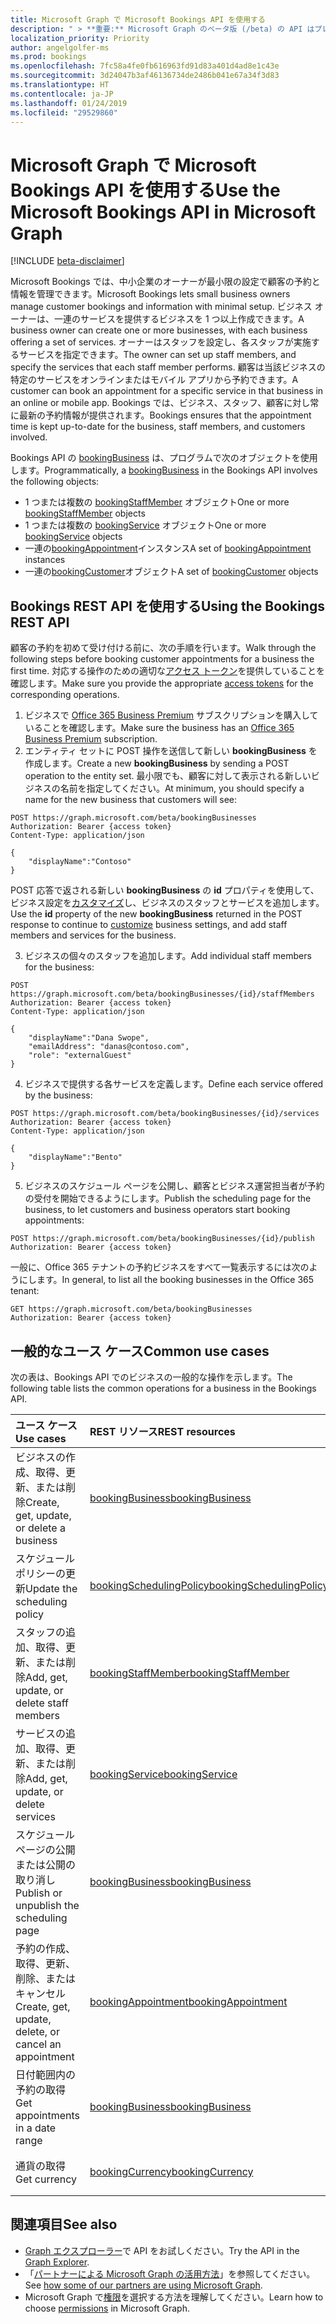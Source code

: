 ```yaml
---
title: Microsoft Graph で Microsoft Bookings API を使用する
description: " > **重要:** Microsoft Graph のベータ版 (/beta) の API はプレビュー中であるため、変更されることがあります。 実稼働アプリケーションでこれらの API を使用することは、サポートされていません。"
localization_priority: Priority
author: angelgolfer-ms
ms.prod: bookings
ms.openlocfilehash: 7fc58a4fe0fb616963fd91d83a401d4ad8e1c43e
ms.sourcegitcommit: 3d24047b3af46136734de2486b041e67a34f3d83
ms.translationtype: HT
ms.contentlocale: ja-JP
ms.lasthandoff: 01/24/2019
ms.locfileid: "29529860"
---
```

# <a name="use-the-microsoft-bookings-api-in-microsoft-graph"></a><span data-ttu-id="9078b-104">Microsoft Graph で Microsoft Bookings API を使用する</span><span class="sxs-lookup"><span data-stu-id="9078b-104">Use the Microsoft Bookings API in Microsoft Graph</span></span>

 [!INCLUDE [beta-disclaimer](../../includes/beta-disclaimer.md)]
 
<span data-ttu-id="9078b-105">Microsoft Bookings では、中小企業のオーナーが最小限の設定で顧客の予約と情報を管理できます。</span><span class="sxs-lookup"><span data-stu-id="9078b-105">Microsoft Bookings lets small business owners manage customer bookings and information with minimal setup.</span></span> <span data-ttu-id="9078b-106">ビジネス オーナーは、一連のサービスを提供するビジネスを 1 つ以上作成できます。</span><span class="sxs-lookup"><span data-stu-id="9078b-106">A business owner can create one or more businesses, with each business offering a set of services.</span></span> <span data-ttu-id="9078b-107">オーナーはスタッフを設定し、各スタッフが実施するサービスを指定できます。</span><span class="sxs-lookup"><span data-stu-id="9078b-107">The owner can set up staff members, and specify the services that each staff member performs.</span></span> <span data-ttu-id="9078b-108">顧客は当該ビジネスの特定のサービスをオンラインまたはモバイル アプリから予約できます。</span><span class="sxs-lookup"><span data-stu-id="9078b-108">A customer can book an appointment for a specific service in that business in an online or mobile app.</span></span> <span data-ttu-id="9078b-109">Bookings では、ビジネス、スタッフ、顧客に対し常に最新の予約情報が提供されます。</span><span class="sxs-lookup"><span data-stu-id="9078b-109">Bookings ensures that the appointment time is kept up-to-date for the business, staff members, and customers involved.</span></span>

<span data-ttu-id="9078b-110">Bookings API の [bookingBusiness](bookingbusiness.md) は、プログラムで次のオブジェクトを使用します。</span><span class="sxs-lookup"><span data-stu-id="9078b-110">Programmatically, a [bookingBusiness](bookingbusiness.md) in the Bookings API involves the following objects:</span></span>
 
- <span data-ttu-id="9078b-111">1 つまたは複数の [bookingStaffMember](bookingstaffmember.md) オブジェクト</span><span class="sxs-lookup"><span data-stu-id="9078b-111">One or more [bookingStaffMember](bookingstaffmember.md) objects</span></span>
- <span data-ttu-id="9078b-112">1 つまたは複数の [bookingService](bookingservice.md) オブジェクト</span><span class="sxs-lookup"><span data-stu-id="9078b-112">One or more [bookingService](bookingservice.md) objects</span></span>
- <span data-ttu-id="9078b-113">一連の[bookingAppointment](bookingappointment.md)インスタンス</span><span class="sxs-lookup"><span data-stu-id="9078b-113">A set of [bookingAppointment](bookingappointment.md) instances</span></span>
- <span data-ttu-id="9078b-114">一連の[bookingCustomer](bookingcustomer.md)オブジェクト</span><span class="sxs-lookup"><span data-stu-id="9078b-114">A set of [bookingCustomer](bookingcustomer.md) objects</span></span>

## <a name="using-the-bookings-rest-api"></a><span data-ttu-id="9078b-115">Bookings REST API を使用する</span><span class="sxs-lookup"><span data-stu-id="9078b-115">Using the Bookings REST API</span></span>

<span data-ttu-id="9078b-116">顧客の予約を初めて受け付ける前に、次の手順を行います。</span><span class="sxs-lookup"><span data-stu-id="9078b-116">Walk through the following steps before booking customer appointments for a business the first time.</span></span> <span data-ttu-id="9078b-117">対応する操作のための適切な[アクセス トークン](/graph/auth-overview)を提供していることを確認します。</span><span class="sxs-lookup"><span data-stu-id="9078b-117">Make sure you provide the appropriate [access tokens](/graph/auth-overview) for the corresponding operations.</span></span>

1. <span data-ttu-id="9078b-118">ビジネスで [Office 365 Business Premium](https://products.office.com/ja-JP/business/office-365-business-premium) サブスクリプションを購入していることを確認します。</span><span class="sxs-lookup"><span data-stu-id="9078b-118">Make sure the business has an [Office 365 Business Premium](https://products.office.com/ja-JP/business/office-365-business-premium) subscription.</span></span>
2. <span data-ttu-id="9078b-119">エンティティ セットに POST 操作を送信して新しい **bookingBusiness** を作成します。</span><span class="sxs-lookup"><span data-stu-id="9078b-119">Create a new **bookingBusiness** by sending a POST operation to the entity set.</span></span> <span data-ttu-id="9078b-120">最小限でも、顧客に対して表示される新しいビジネスの名前を指定してください。<!-- { "blockType": "ignored" } --></span><span class="sxs-lookup"><span data-stu-id="9078b-120">At minimum, you should specify a name for the new business that customers will see: <!-- { "blockType": "ignored" } --></span></span>
```http
POST https://graph.microsoft.com/beta/bookingBusinesses
Authorization: Bearer {access token}
Content-Type: application/json

{
    "displayName":"Contoso"
}
```
<span data-ttu-id="9078b-121">POST 応答で返される新しい **bookingBusiness** の **id** プロパティを使用して、ビジネス設定を[カスタマイズ](../api/bookingbusiness-update.md)し、ビジネスのスタッフとサービスを追加します。</span><span class="sxs-lookup"><span data-stu-id="9078b-121">Use the **id** property of the new **bookingBusiness** returned in the POST response to continue to [customize](../api/bookingbusiness-update.md) business settings, and add staff members and services for the business.</span></span>

3. <span data-ttu-id="9078b-122">ビジネスの個々のスタッフを追加します。<!-- { "blockType": "ignored" } --></span><span class="sxs-lookup"><span data-stu-id="9078b-122">Add individual staff members for the business: <!-- { "blockType": "ignored" } --></span></span>
```http
POST https://graph.microsoft.com/beta/bookingBusinesses/{id}/staffMembers
Authorization: Bearer {access token}
Content-Type: application/json

{
    "displayName":"Dana Swope",
    "emailAddress": "danas@contoso.com",
    "role": "externalGuest"
}
```
4. <span data-ttu-id="9078b-123">ビジネスで提供する各サービスを定義します。<!-- { "blockType": "ignored" } --></span><span class="sxs-lookup"><span data-stu-id="9078b-123">Define each service offered by the business: <!-- { "blockType": "ignored" } --></span></span>
```http
POST https://graph.microsoft.com/beta/bookingBusinesses/{id}/services
Authorization: Bearer {access token}
Content-Type: application/json

{
    "displayName":"Bento"
}
```
5. <span data-ttu-id="9078b-124">ビジネスのスケジュール ページを公開し、顧客とビジネス運営担当者が予約の受付を開始できるようにします。<!-- { "blockType": "ignored" } --></span><span class="sxs-lookup"><span data-stu-id="9078b-124">Publish the scheduling page for the business, to let customers and business operators start booking appointments: <!-- { "blockType": "ignored" } --></span></span>
```http
POST https://graph.microsoft.com/beta/bookingBusinesses/{id}/publish
Authorization: Bearer {access token}
```

<span data-ttu-id="9078b-125">一般に、Office 365 テナントの予約ビジネスをすべて一覧表示するには次のようにします。<!-- { "blockType": "ignored" } --></span><span class="sxs-lookup"><span data-stu-id="9078b-125">In general, to list all the booking businesses in the Office 365 tenant: <!-- { "blockType": "ignored" } --></span></span>
```http
GET https://graph.microsoft.com/beta/bookingBusinesses
Authorization: Bearer {access token}
```

## <a name="common-use-cases"></a><span data-ttu-id="9078b-126">一般的なユース ケース</span><span class="sxs-lookup"><span data-stu-id="9078b-126">Common use cases</span></span> 

<span data-ttu-id="9078b-127">次の表は、Bookings API でのビジネスの一般的な操作を示します。</span><span class="sxs-lookup"><span data-stu-id="9078b-127">The following table lists the common operations for a business in the Bookings API.</span></span>

| <span data-ttu-id="9078b-128">ユース ケース</span><span class="sxs-lookup"><span data-stu-id="9078b-128">Use cases</span></span>        | <span data-ttu-id="9078b-129">REST リソース</span><span class="sxs-lookup"><span data-stu-id="9078b-129">REST resources</span></span> | <span data-ttu-id="9078b-130">関連項目</span><span class="sxs-lookup"><span data-stu-id="9078b-130">See also</span></span> |
|:---------------|:--------|:----------|
| <span data-ttu-id="9078b-131">ビジネスの作成、取得、更新、または削除</span><span class="sxs-lookup"><span data-stu-id="9078b-131">Create, get, update, or delete a business</span></span> | [<span data-ttu-id="9078b-132">bookingBusiness</span><span class="sxs-lookup"><span data-stu-id="9078b-132">bookingBusiness</span></span>](bookingbusiness.md) | [<span data-ttu-id="9078b-133">bookingBusiness のメソッド</span><span class="sxs-lookup"><span data-stu-id="9078b-133">Methods of bookingBusiness</span></span>](bookingbusiness.md#methods) |
| <span data-ttu-id="9078b-134">スケジュール ポリシーの更新</span><span class="sxs-lookup"><span data-stu-id="9078b-134">Update the scheduling policy</span></span> | [<span data-ttu-id="9078b-135">bookingSchedulingPolicy</span><span class="sxs-lookup"><span data-stu-id="9078b-135">bookingSchedulingPolicy</span></span>](bookingschedulingpolicy.md) | [<span data-ttu-id="9078b-136">bookingBusiness を更新する</span><span class="sxs-lookup"><span data-stu-id="9078b-136">Update a bookingBusiness</span></span>](../api/bookingbusiness-update.md) |
| <span data-ttu-id="9078b-137">スタッフの追加、取得、更新、または削除</span><span class="sxs-lookup"><span data-stu-id="9078b-137">Add, get, update, or delete staff members</span></span> | [<span data-ttu-id="9078b-138">bookingStaffMember</span><span class="sxs-lookup"><span data-stu-id="9078b-138">bookingStaffMember</span></span>](bookingstaffmember.md) | [<span data-ttu-id="9078b-139">bookingStaffMember のメソッド</span><span class="sxs-lookup"><span data-stu-id="9078b-139">Methods of bookingStaffMember</span></span>](bookingstaffmember.md#methods)  |
| <span data-ttu-id="9078b-140">サービスの追加、取得、更新、または削除</span><span class="sxs-lookup"><span data-stu-id="9078b-140">Add, get, update, or delete services</span></span> | [<span data-ttu-id="9078b-141">bookingService</span><span class="sxs-lookup"><span data-stu-id="9078b-141">bookingService</span></span>](bookingservice.md) | [<span data-ttu-id="9078b-142">bookingService のメソッド</span><span class="sxs-lookup"><span data-stu-id="9078b-142">Methods of bookingService</span></span>](bookingservice.md#methods)  |
| <span data-ttu-id="9078b-143">スケジュール ページの公開または公開の取り消し</span><span class="sxs-lookup"><span data-stu-id="9078b-143">Publish or unpublish the scheduling page</span></span> | [<span data-ttu-id="9078b-144">bookingBusiness</span><span class="sxs-lookup"><span data-stu-id="9078b-144">bookingBusiness</span></span>](bookingbusiness.md) | [<span data-ttu-id="9078b-145">publish</span><span class="sxs-lookup"><span data-stu-id="9078b-145">publish</span></span>](../api/bookingbusiness-publish.md) <br> [<span data-ttu-id="9078b-146">unpublish</span><span class="sxs-lookup"><span data-stu-id="9078b-146">unpublish</span></span>](../api/bookingbusiness-unpublish.md) |
| <span data-ttu-id="9078b-147">予約の作成、取得、更新、削除、またはキャンセル</span><span class="sxs-lookup"><span data-stu-id="9078b-147">Create, get, update, delete, or cancel an appointment</span></span> | [<span data-ttu-id="9078b-148">bookingAppointment</span><span class="sxs-lookup"><span data-stu-id="9078b-148">bookingAppointment</span></span>](bookingappointment.md) | [<span data-ttu-id="9078b-149">bookingAppointment のメソッド</span><span class="sxs-lookup"><span data-stu-id="9078b-149">Methods of bookingAppointment</span></span>](bookingappointment.md#methods)  |
| <span data-ttu-id="9078b-150">日付範囲内の予約の取得</span><span class="sxs-lookup"><span data-stu-id="9078b-150">Get appointments in a date range</span></span> | [<span data-ttu-id="9078b-151">bookingBusiness</span><span class="sxs-lookup"><span data-stu-id="9078b-151">bookingBusiness</span></span>](bookingbusiness.md) | [<span data-ttu-id="9078b-152">List Bookings calendarView</span><span class="sxs-lookup"><span data-stu-id="9078b-152">List Bookings calendarView</span></span>](../api/bookingbusiness-list-calendarview.md) |
| <span data-ttu-id="9078b-153">通貨の取得</span><span class="sxs-lookup"><span data-stu-id="9078b-153">Get currency</span></span> | [<span data-ttu-id="9078b-154">bookingCurrency</span><span class="sxs-lookup"><span data-stu-id="9078b-154">bookingCurrency</span></span>](bookingcurrency.md) | [<span data-ttu-id="9078b-155">bookingCurrency のメソッド</span><span class="sxs-lookup"><span data-stu-id="9078b-155">Methods of bookingCurrency</span></span>](bookingcurrency.md#methods) |


## <a name="see-also"></a><span data-ttu-id="9078b-156">関連項目</span><span class="sxs-lookup"><span data-stu-id="9078b-156">See also</span></span>

- <span data-ttu-id="9078b-157">[Graph エクスプローラー](https://developer.microsoft.com/graph/graph-explorer)で API をお試しください。</span><span class="sxs-lookup"><span data-stu-id="9078b-157">Try the API in the [Graph Explorer](https://developer.microsoft.com/graph/graph-explorer).</span></span>
- <span data-ttu-id="9078b-158">「[パートナーによる Microsoft Graph の活用方法](https://developer.microsoft.com/graph/graph/examples#partners)」を参照してください。</span><span class="sxs-lookup"><span data-stu-id="9078b-158">See [how some of our partners are using Microsoft Graph](https://developer.microsoft.com/graph/graph/examples#partners).</span></span>
- <span data-ttu-id="9078b-159">Microsoft Graph で[権限](/graph/permissions-reference)を選択する方法を理解してください。</span><span class="sxs-lookup"><span data-stu-id="9078b-159">Learn how to choose [permissions](/graph/permissions-reference) in Microsoft Graph.</span></span>
<!--
{
  "type": "#page.annotation",
  "suppressions": [
    "Error: /api-reference/beta/resources/booking-api-overview.md:\r\n      Exception processing links.\r\n    System.ArgumentException: Link Definition was null. Link text: !INCLUDE [beta-disclaimer](../../includes/beta-disclaimer.md)\r\n      at ApiDoctor.Validation.DocFile.get_LinkDestinations()\r\n      at ApiDoctor.Validation.DocSet.ValidateLinks(Boolean includeWarnings, String[] relativePathForFiles, IssueLogger issues, Boolean requireFilenameCaseMatch, Boolean printOrphanedFiles)"
  ]
}
-->
